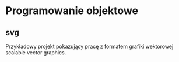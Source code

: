 # Programowanie objektowe
## svg
Przykładowy projekt pokazujący pracę z formatem grafiki wektorowej scalable vector graphics.
